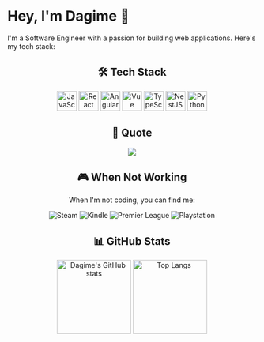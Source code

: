 # Hey, I'm Dagime 👋

I'm a Software Engineer with a passion for building web applications. Here's my tech stack:

<h2 align="center">🛠️ Tech Stack</h2>

<p align="center">
  <img src="https://cdn.jsdelivr.net/gh/devicons/devicon/icons/javascript/javascript-original.svg" alt="JavaScript" width="40" height="40"/>
  <img src="https://cdn.jsdelivr.net/gh/devicons/devicon/icons/react/react-original.svg" alt="React" width="40" height="40"/>
  <img src="https://cdn.jsdelivr.net/gh/devicons/devicon/icons/angularjs/angularjs-original.svg" alt="Angular" width="40" height="40"/>
  <img src="https://cdn.jsdelivr.net/gh/devicons/devicon/icons/vuejs/vuejs-original.svg" alt="Vue" width="40" height="40"/>
  <img src="https://cdn.jsdelivr.net/gh/devicons/devicon/icons/typescript/typescript-original.svg" alt="TypeScript" width="40" height="40"/>
  <img src="https://cdn.jsdelivr.net/gh/devicons/devicon/icons/nestjs/nestjs-plain.svg" alt="NestJS" width="40" height="40"/>
  <img src="https://cdn.jsdelivr.net/gh/devicons/devicon/icons/python/python-original.svg" alt="Python" width="40" height="40"/>
</p>

<h2 align="center">💬 Quote</h2>
<div align="center">
<img src="https://quotes-github-readme.vercel.app/api?quote=Obviously+somebody+had+been+appallingly+incompetent+and+he+hoped+to+God+it+wasn’t+him&author=Douglas+Adams&type=horizontal&theme=dark"   align="center" />
</div>


<h2 align="center">🎮 When Not Working</h2>

<p align="center">When I'm not coding, you can find me:</p>

<p align="center">
  <img src="https://img.shields.io/badge/Steam-000000?style=flat-square&logo=Steam&logoColor=white" alt="Steam"/>
  <img src="https://img.shields.io/badge/Kindle-FF9900?style=flat-square&logo=Amazon-Kindle&logoColor=white" alt="Kindle"/>
  <img src="https://img.shields.io/badge/Premier%20League-34EA32?style=flat-square&logo=Premier-League&logoColor=white" alt="Premier League"/>
  <img src="https://img.shields.io/badge/PlayStation-003791?style=flat-square&logo=PlayStation&logoColor=white" alt="Playstation"/>
</p>

<h2 align="center">📊 GitHub Stats</h2>

<p align="center">
  <img src="https://github-readme-stats.vercel.app/api?username=Dagime-Teshome&show_icons=true&theme=radical" alt="Dagime's GitHub stats" height="150">
  <img src="https://github-readme-stats.vercel.app/api/top-langs/?username=Dagime-Teshome&layout=compact&theme=radical" alt="Top Langs" height="150">
</p>
